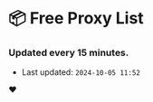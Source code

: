 # :package: Free Proxy List
### Updated every 15 minutes.

- Last updated: `2024-10-05 11:52`

:heart:
